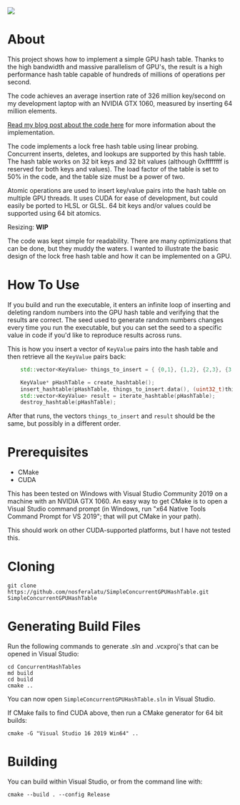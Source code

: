 ![](screenshot.png)

# About

This project shows how to implement a simple GPU hash table. Thanks to the high bandwidth and massive parallelism of
GPU's, the result is a high performance hash table capable of hundreds of millions of operations per second.

The code achieves an average insertion rate of 326 million key/second on my development laptop with an NVIDIA GTX 1060,
measured by inserting 64 million elements.

[Read my blog post about the code here](http://nosferalatu.com/SimpleGPUHashTable.html) for more information about the
implementation.

The code implements a lock free hash table using linear probing. Concurrent inserts, deletes, and lookups are supported by
this hash table. The hash table works on 32 bit keys and 32 bit values (although 0xffffffff is reserved for both keys
and values). The load factor of the table is set to 50% in the code, and the table size must be a power of two.

Atomic operations are used to insert key/value pairs into the hash table on multiple GPU threads. It uses CUDA for ease
of development, but could easily be ported to HLSL or GLSL. 64 bit keys and/or values could be supported using 64 bit
atomics.

Resizing: **WIP**

The code was kept simple for readability. There are many optimizations that can be done, but they muddy the waters. I
wanted to illustrate the basic design of the lock free hash table and how it can be implemented on a GPU.

# How To Use

If you build and run the executable, it enters an infinite loop of inserting and deleting random numbers into the
GPU hash table and verifying that the results are correct. The seed used to generate random numbers changes every time
you run the executable, but you can set the seed to a specific value in code if you'd like to reproduce results across
runs.

This is how you insert a vector of `KeyValue` pairs into the hash table and then retrieve all the `KeyValue` pairs back:

```cpp
    std::vector<KeyValue> things_to_insert = { {0,1}, {1,2}, {2,3}, {3,4} };

    KeyValue* pHashTable = create_hashtable();
    insert_hashtable(pHashTable, things_to_insert.data(), (uint32_t)things_to_insert.size());
    std::vector<KeyValue> result = iterate_hashtable(pHashTable);
    destroy_hashtable(pHashTable);
```

After that runs, the vectors `things_to_insert` and `result` should be the same, but possibly in a different order.

# Prerequisites

* CMake
* CUDA

This has been tested on Windows with Visual Studio Community 2019 on a machine with an NVIDIA GTX 1060.
An easy way to get CMake is to open a Visual Studio command prompt (in Windows, run "x64 Native Tools Command Prompt for
VS 2019"; that will put CMake in your path).

This should work on other CUDA-supported platforms, but I have not tested this.

# Cloning

```
git clone https://github.com/nosferalatu/SimpleConcurrentGPUHashTable.git SimpleConcurrentGPUHashTable
```

# Generating Build Files

Run the following commands to generate .sln and .vcxproj's that can be opened in Visual Studio:

```
cd ConcurrentHashTables
md build
cd build
cmake ..
```

You can now open `SimpleConcurrentGPUHashTable.sln` in Visual Studio.

If CMake fails to find CUDA above, then run a CMake generator for 64 bit builds:
```
cmake -G "Visual Studio 16 2019 Win64" ..
```

# Building

You can build within Visual Studio, or from the command line with:

```
cmake --build . --config Release
```
